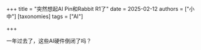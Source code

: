 +++
title = "突然想起AI Pin和Rabbit R1了"
date = 2025-02-12
authors = ["小中"]
[taxonomies]
tags = ["AI"]

+++

一年过去了，这些AI硬件倒闭了吗？
